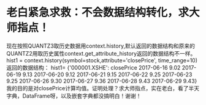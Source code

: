 # 老白紧急求救：不会数据结构转化，求大师指点！

现在按照QUANTZ3取历史数据用context.history,默认返回的数据结构和原来的QUANTZ2用取历史属性context.get_attribute_history返回的数据结构不一样。
hist1 = context.history(symbol=stock,attribute='closePrice', time_range=10)返回的数据结构：
hist1= {'000001.XSHE':             closePrice
2017-06-16        9.02
2017-06-19        9.13
2017-06-20        9.12
2017-06-21        9.15
2017-06-22        9.25
2017-06-23        9.25
2017-06-26        9.30
2017-06-27        9.36
2017-06-28        9.43
2017-06-29        9.43}
我的目的是对closePrice计算均值。证明处理？求大师指点，实在老白，看了半天字典，DataFrame呀，以及嵌套字典都没搞明白！谢谢！